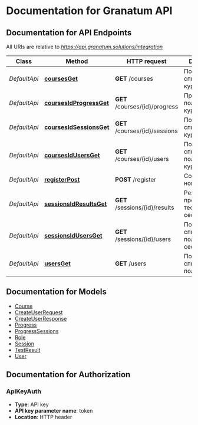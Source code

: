 # Documentation for Granatum API

<a name="documentation-for-api-endpoints"></a>
## Documentation for API Endpoints

All URIs are relative to *https://api.granatum.solutions/integration*

Class | Method | HTTP request | Description
------------ | ------------- | ------------- | -------------
*DefaultApi* | [**coursesGet**](Apis/DefaultApi.md#coursesget) | **GET** /courses | Получить список всех курсов
*DefaultApi* | [**coursesIdProgressGet**](Apis/DefaultApi.md#coursesidprogressget) | **GET** /courses/{id}/progress | Прогресс пользователей курса
*DefaultApi* | [**coursesIdSessionsGet**](Apis/DefaultApi.md#coursesidsessionsget) | **GET** /courses/{id}/sessions | Получить список сессий курса
*DefaultApi* | [**coursesIdUsersGet**](Apis/DefaultApi.md#coursesidusersget) | **GET** /courses/{id}/users | Получить список пользователей курса
*DefaultApi* | [**registerPost**](Apis/DefaultApi.md#registerpost) | **POST** /register | Создать новый аккаунт
*DefaultApi* | [**sessionsIdResultsGet**](Apis/DefaultApi.md#sessionsidresultsget) | **GET** /sessions/{id}/results | Результаты прохождения тестов в сессии
*DefaultApi* | [**sessionsIdUsersGet**](Apis/DefaultApi.md#sessionsidusersget) | **GET** /sessions/{id}/users | Получить список пользователей сессии
*DefaultApi* | [**usersGet**](Apis/DefaultApi.md#usersget) | **GET** /users | Получить список всех пользователей


<a name="documentation-for-models"></a>
## Documentation for Models

 - [Course](./\Models/Course.md)
 - [CreateUserRequest](./\Models/CreateUserRequest.md)
 - [CreateUserResponse](./\Models/CreateUserResponse.md)
 - [Progress](./\Models/Progress.md)
 - [ProgressSessions](./\Models/ProgressSessions.md)
 - [Role](./\Models/Role.md)
 - [Session](./\Models/Session.md)
 - [TestResult](./\Models/TestResult.md)
 - [User](./\Models/User.md)


<a name="documentation-for-authorization"></a>
## Documentation for Authorization

<a name="ApiKeyAuth"></a>
### ApiKeyAuth

- **Type**: API key
- **API key parameter name**: token
- **Location**: HTTP header

